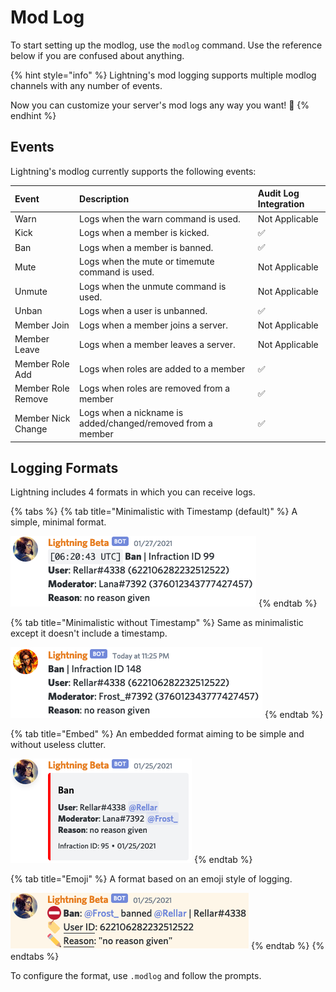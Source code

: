 # Mod Log

To start setting up the modlog, use the `modlog` command. Use the reference below if you are confused about anything.

{% hint style="info" %}
Lightning's mod logging supports multiple modlog channels with any number of events.

Now you can customize your server's mod logs any way you want! 🎉
{% endhint %}

## Events

Lightning's modlog currently supports the following events:

| Event | Description | Audit Log Integration |
| :----- | :---------- | :------------------- |
| Warn | Logs when the warn command is used. | Not Applicable |
| Kick | Logs when a member is kicked. | ✅ |
| Ban | Logs when a member is banned. | ✅ |
| Mute | Logs when the mute or timemute command is used. | Not Applicable |
| Unmute | Logs when the unmute command is used. | Not Applicable |
| Unban | Logs when a user is unbanned. | ✅ |
| Member Join | Logs when a member joins a server. | Not Applicable |
| Member Leave | Logs when a member leaves a server. | Not Applicable |
| Member Role Add | Logs when roles are added to a member | ✅ |
| Member Role Remove | Logs when roles are removed from a member | ✅ |
| Member Nick Change | Logs when a nickname is added/changed/removed from a member | ✅ |

## Logging Formats

Lightning includes 4 formats in which you can receive logs.

{% tabs %}
{% tab title="Minimalistic with Timestamp (default)" %}
A simple, minimal format.

![Example Image](../assets/minimal.png)
{% endtab %}

{% tab title="Minimalistic without Timestamp" %}
Same as minimalistic except it doesn't include a timestamp.

![Example Image](../assets/minimal2.png)
{% endtab %}

{% tab title="Embed" %}
An embedded format aiming to be simple and without useless clutter.

![Example Image](../assets/embed.png)
{% endtab %}

{% tab title="Emoji" %}
A format based on an emoji style of logging.

![Example Image](../assets/emoji.png)
{% endtab %}
{% endtabs %}

To configure the format, use `.modlog` and follow the prompts.